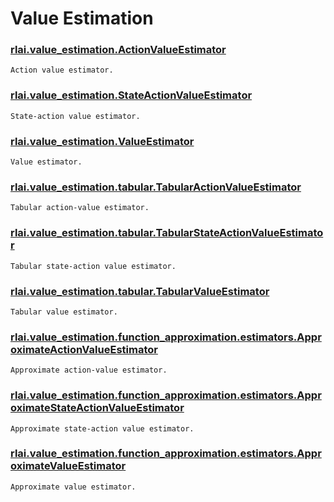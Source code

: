 # Value Estimation
### [rlai.value_estimation.ActionValueEstimator](https://github.com/MatthewGerber/rlai/tree/master/src/rlai/value_estimation.py#L61)
```
Action value estimator.
```
### [rlai.value_estimation.StateActionValueEstimator](https://github.com/MatthewGerber/rlai/tree/master/src/rlai/value_estimation.py#L112)
```
State-action value estimator.
```
### [rlai.value_estimation.ValueEstimator](https://github.com/MatthewGerber/rlai/tree/master/src/rlai/value_estimation.py#L20)
```
Value estimator.
```
### [rlai.value_estimation.tabular.TabularActionValueEstimator](https://github.com/MatthewGerber/rlai/tree/master/src/rlai/value_estimation/tabular.py#L105)
```
Tabular action-value estimator.
```
### [rlai.value_estimation.tabular.TabularStateActionValueEstimator](https://github.com/MatthewGerber/rlai/tree/master/src/rlai/value_estimation/tabular.py#L216)
```
Tabular state-action value estimator.
```
### [rlai.value_estimation.tabular.TabularValueEstimator](https://github.com/MatthewGerber/rlai/tree/master/src/rlai/value_estimation/tabular.py#L19)
```
Tabular value estimator.
```
### [rlai.value_estimation.function_approximation.estimators.ApproximateActionValueEstimator](https://github.com/MatthewGerber/rlai/tree/master/src/rlai/value_estimation/function_approximation/estimators.py#L77)
```
Approximate action-value estimator.
```
### [rlai.value_estimation.function_approximation.estimators.ApproximateStateActionValueEstimator](https://github.com/MatthewGerber/rlai/tree/master/src/rlai/value_estimation/function_approximation/estimators.py#L147)
```
Approximate state-action value estimator.
```
### [rlai.value_estimation.function_approximation.estimators.ApproximateValueEstimator](https://github.com/MatthewGerber/rlai/tree/master/src/rlai/value_estimation/function_approximation/estimators.py#L25)
```
Approximate value estimator.
```
